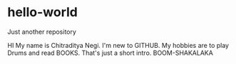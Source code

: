 # hello-world
Just another repository
 
 HI 
 My name is Chitraditya Negi. I'm new to GITHUB.
 My hobbies are to play Drums and read BOOKS.
 That's just a short intro.
 BOOM-SHAKALAKA
